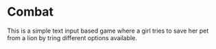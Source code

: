 # Combat

This is a simple text input based game where a girl tries to save her pet from a lion by tring different options available. 
